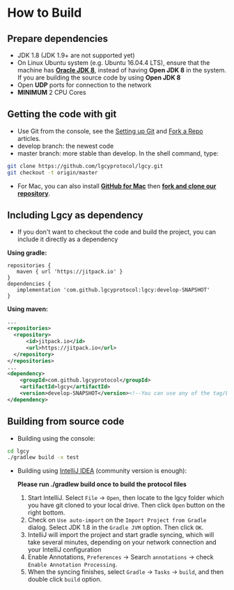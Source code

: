 # How to Build

## Prepare dependencies

* JDK 1.8 (JDK 1.9+ are not supported yet)
* On Linux Ubuntu system (e.g. Ubuntu 16.04.4 LTS), ensure that the machine has [__Oracle JDK 8__](https://www.digitalocean.com/community/tutorials/how-to-install-java-with-apt-get-on-ubuntu-16-04), instead of having __Open JDK 8__ in the system. If you are building the source code by using __Open JDK 8__
* Open **UDP** ports for connection to the network
* **MINIMUM** 2 CPU Cores


## Getting the code with git

* Use Git from the console, see the [Setting up Git](https://help.github.com/articles/set-up-git/) and [Fork a Repo](https://help.github.com/articles/fork-a-repo/) articles.
* develop branch: the newest code 
* master branch: more stable than develop.
In the shell command, type:
```bash
git clone https://github.com/lgcyprotocol/lgcy.git
git checkout -t origin/master
```

* For Mac, you can also install **[GitHub for Mac](https://mac.github.com/)** then **[fork and clone our repository](https://guides.github.com/activities/forking/)**. 


## Including Lgcy as dependency

* If you don't want to checkout the code and build the project, you can include it directly as a dependency

**Using gradle:**

```
repositories {
   maven { url 'https://jitpack.io' }
}
dependencies {
   implementation 'com.github.lgcyprotocol:lgcy:develop-SNAPSHOT'
}
```
  
**Using maven:**

```xml
...
<repositories>
  <repository>    
      <id>jitpack.io</id>
      <url>https://jitpack.io</url>
  </repository>
</repositories>
...
<dependency>
    <groupId>com.github.lgcyprotocol</groupId>
    <artifactId>lgcy</artifactId>
    <version>develop-SNAPSHOT</version><!--You can use any of the tag/branch name available-->
</dependency>
```




## Building from source code

* Building using the console:

```bash
cd lgcy
./gradlew build -x test
```


* Building using [IntelliJ IDEA](https://www.jetbrains.com/idea/) (community version is enough):

  **Please run ./gradlew build once to build the protocol files**

  1. Start IntelliJ. Select `File` -> `Open`, then locate to the lgcy folder which you have git cloned to your local drive. Then click `Open` button on the right bottom.
  2. Check on `Use auto-import` on the `Import Project from Gradle` dialog. Select JDK 1.8 in the `Gradle JVM` option. Then click `OK`.
  3. IntelliJ will import the project and start gradle syncing, which will take several minutes, depending on your network connection and your IntelliJ configuration
  4. Enable Annotations, `Preferences` -> Search `annotations` -> check `Enable Annotation Processing`.
  5. When the syncing finishes, select `Gradle` -> `Tasks` -> `build`, and then double click `build` option.
  
